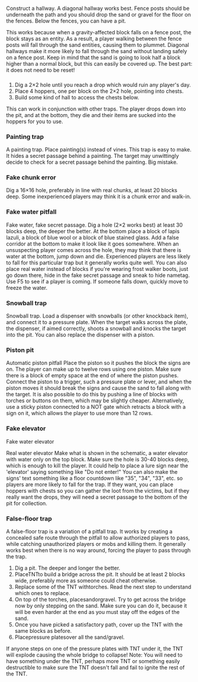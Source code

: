 ### 
Construct a hallway. A diagonal hallway works best. Fence posts should be underneath the path and you should drop the sand or gravel for the floor on the fences. Below the fences, you can have a pit.

This works because when a gravity-affected block falls on a fence post, the block stays as an entity. As a result, a player walking between the fence posts will fall through the sand entities, causing them to plummet. Diagonal hallways make it more likely to fall through the sand without landing safely on a fence post. Keep in mind that the sand is going to look half a block higher than a normal block, but this can easily be covered up. The best part: it does not need to be reset!

### 
1. Dig a 2×2 hole until you reach a drop which would ruin any player's day.
2. Place 4 hoppers, one per block on the 2×2 hole, pointing into chests.
3. Build some kind of hall to access the chests below.

This can work in conjunction with other traps. The player drops down into the pit, and at the bottom, they die and their items are sucked into the hoppers for you to use.

### Painting trap


















A painting trap. Place painting(s) instead of vines.
This trap is easy to make. It hides a secret passage behind a painting. The target may unwittingly decide to check for a secret passage behind the painting. Big mistake.

### Fake chunk error
Dig a 16×16 hole, preferably in line with real chunks, at least 20 blocks deep. Some inexperienced players may think it is a chunk error and walk-in.


### Fake water pitfall















































Fake water, fake secret passage.
Dig a hole (2×2 works best) at least 30 blocks deep, the deeper the better. At the bottom place a block of lapis lazuli, a block of blue wool or a block of blue stained glass. Add a false corridor at the bottom to make it look like it goes somewhere. When an unsuspecting player comes across the hole, they may think that there is water at the bottom, jump down and die. Experienced players are less likely to fall for this particular trap but it generally works quite well. You can also place real water instead of blocks if you're wearing frost walker boots, just go down there, hide in the fake secret passage and sneak to hide nametag. Use F5 to see if a player is coming. If someone falls down, quickly move to freeze the water.


### Snowball trap





















Snowball trap.
Load a dispenser with snowballs (or other knockback item), and connect it to a pressure plate. When the target walks across the plate, the dispenser, if aimed correctly, shoots a snowball and knocks the target into the pit. You can also replace the dispenser with a piston.


### Piston pit






























Automatic piston pitfall
Place the piston so it pushes the block the signs are on. The player can make up to twelve rows using one piston. Make sure there is a block of empty space at the end of where the piston pushes. Connect the piston to a trigger, such a pressure plate or lever, and when the piston moves it should break the signs and cause the sand to fall along with the target. It is also possible to do this by pushing a line of blocks with torches or buttons on them, which may be slightly cheaper. Alternatively, use a sticky piston connected to a NOT gate which retracts a block with a sign on it, which allows the player to use more than 12 rows.


### Fake elevator































Fake water elevator































Real water elevator
Make what is shown in the schematic, a water elevator with water only on the top block. Make sure the hole is 30-40 blocks deep, which is enough to kill the player. It could help to place a lure sign near the 'elevator' saying something like "Do not enter!" You can also make the signs' text something like a floor countdown like "35", "34", "33", etc. so players are more likely to fall for the trap. If they want, you can place hoppers with chests so you can gather the loot from the victims, but if they really want the drops, they will need a secret passage to the bottom of the pit for collection.


### False-floor trap
A false-floor trap is a variation of a pitfall trap. It works by creating a concealed safe route through the pitfall to allow authorized players to pass, while catching unauthorized players or mobs and killing them. It generally works best when there is no way around, forcing the player to pass through the trap.

1. Dig a pit. The deeper and longer the better.
2. PlaceTNTto build a bridge across the pit. It should be at least 2 blocks wide, preferably more as someone could cheat otherwise.
3. Replace some of the TNT withtorches. Read the next step to understand which ones to replace.
4. On top of the torches, placesandorgravel. Try to get across the bridge now by only stepping on the sand. Make sure you can do it, because it will be even harder at the end as you must stay off the edges of the sand.
5. Once you have picked a satisfactory path, cover up the TNT with the same blocks as before.
6. Placepressure platesover all the sand/gravel.

If anyone steps on one of the pressure plates with TNT under it, the TNT will explode causing the whole bridge to collapse! Note: You will need to have something under the TNT, perhaps more TNT or something easily destructible to make sure the TNT doesn't fall and fail to ignite the rest of the TNT.

